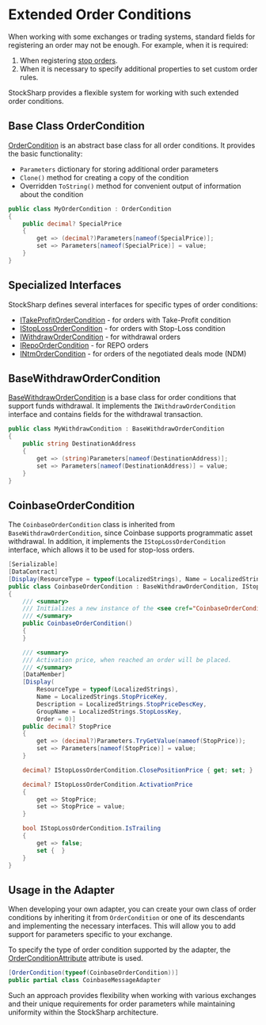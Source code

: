 # Extended Order Conditions

When working with some exchanges or trading systems, standard fields for registering an order may not be enough. For example, when it is required:

1. When registering [stop orders](../../orders_management/create_new_stop_order.md).
2. When it is necessary to specify additional properties to set custom order rules.

StockSharp provides a flexible system for working with such extended order conditions.

## Base Class OrderCondition

[OrderCondition](xref:StockSharp.Messages.OrderCondition) is an abstract base class for all order conditions. It provides the basic functionality:

- `Parameters` dictionary for storing additional order parameters
- `Clone()` method for creating a copy of the condition
- Overridden `ToString()` method for convenient output of information about the condition

```cs
public class MyOrderCondition : OrderCondition
{
    public decimal? SpecialPrice
    {
        get => (decimal?)Parameters[nameof(SpecialPrice)];
        set => Parameters[nameof(SpecialPrice)] = value;
    }
}
```

## Specialized Interfaces

StockSharp defines several interfaces for specific types of order conditions:

- [ITakeProfitOrderCondition](xref:StockSharp.Messages.ITakeProfitOrderCondition) - for orders with Take-Profit condition
- [IStopLossOrderCondition](xref:StockSharp.Messages.IStopLossOrderCondition) - for orders with Stop-Loss condition
- [IWithdrawOrderCondition](xref:StockSharp.Messages.IWithdrawOrderCondition) - for withdrawal orders
- [IRepoOrderCondition](xref:StockSharp.Messages.IRepoOrderCondition) - for REPO orders
- [INtmOrderCondition](xref:StockSharp.Messages.INtmOrderCondition) - for orders of the negotiated deals mode (NDM)

## BaseWithdrawOrderCondition

[BaseWithdrawOrderCondition](xref:StockSharp.Messages.BaseWithdrawOrderCondition) is a base class for order conditions that support funds withdrawal. It implements the `IWithdrawOrderCondition` interface and contains fields for the withdrawal transaction.

```cs
public class MyWithdrawCondition : BaseWithdrawOrderCondition
{
    public string DestinationAddress
    {
        get => (string)Parameters[nameof(DestinationAddress)];
        set => Parameters[nameof(DestinationAddress)] = value;
    }
}
```

## CoinbaseOrderCondition

The `CoinbaseOrderCondition` class is inherited from `BaseWithdrawOrderCondition`, since Coinbase supports programmatic asset withdrawal. In addition, it implements the `IStopLossOrderCondition` interface, which allows it to be used for stop-loss orders.

```cs
[Serializable]
[DataContract]
[Display(ResourceType = typeof(LocalizedStrings), Name = LocalizedStrings.CoinbaseKey)]
public class CoinbaseOrderCondition : BaseWithdrawOrderCondition, IStopLossOrderCondition
{
	/// <summary>
	/// Initializes a new instance of the <see cref="CoinbaseOrderCondition"/>.
	/// </summary>
	public CoinbaseOrderCondition()
	{
	}

	/// <summary>
	/// Activation price, when reached an order will be placed.
	/// </summary>
	[DataMember]
	[Display(
		ResourceType = typeof(LocalizedStrings),
		Name = LocalizedStrings.StopPriceKey,
		Description = LocalizedStrings.StopPriceDescKey,
		GroupName = LocalizedStrings.StopLossKey,
		Order = 0)]
	public decimal? StopPrice
	{
		get => (decimal?)Parameters.TryGetValue(nameof(StopPrice));
		set => Parameters[nameof(StopPrice)] = value;
	}

	decimal? IStopLossOrderCondition.ClosePositionPrice { get; set; }

	decimal? IStopLossOrderCondition.ActivationPrice
	{
		get => StopPrice;
		set => StopPrice = value;
	}

	bool IStopLossOrderCondition.IsTrailing
	{
		get => false;
		set {  }
	}
}
```

## Usage in the Adapter

When developing your own adapter, you can create your own class of order conditions by inheriting it from `OrderCondition` or one of its descendants and implementing the necessary interfaces. This will allow you to add support for parameters specific to your exchange.

To specify the type of order condition supported by the adapter, the [OrderConditionAttribute](xref:StockSharp.Messages.OrderConditionAttribute) attribute is used.

```cs
[OrderCondition(typeof(CoinbaseOrderCondition))]
public partial class CoinbaseMessageAdapter
```

Such an approach provides flexibility when working with various exchanges and their unique requirements for order parameters while maintaining uniformity within the StockSharp architecture.